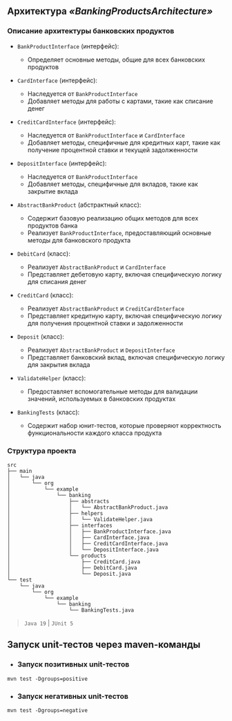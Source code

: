 ## Архитектура _«BankingProductsArchitecture»_

### Описание архитектуры банковских продуктов

- `BankProductInterface` (интерфейс):
    - Определяет основные методы, общие для всех банковских продуктов


- `CardInterface` (интерфейс):
    - Наследуется от `BankProductInterface`
    - Добавляет методы для работы с картами, такие как списание денег


- `CreditCardInterface` (интерфейс):
    - Наследуется от `BankProductInterface` и `CardInterface`
    - Добавляет методы, специфичные для кредитных карт, такие как получение процентной ставки и текущей задолженности


- `DepositInterface` (интерфейс):
    - Наследуется от `BankProductInterface`
    - Добавляет методы, специфичные для вкладов, такие как закрытие вклада


- `AbstractBankProduct` (абстрактный класс):
    - Содержит базовую реализацию общих методов для всех продуктов банка
    - Реализует `BankProductInterface`, предоставляющий основные методы для банковского продукта


- `DebitCard` (класс):
    - Реализует `AbstractBankProduct` и `CardInterface`
    - Представляет дебетовую карту, включая специфическую логику для списания денег


- `CreditCard` (класс):
    - Реализует `AbstractBankProduct` и `CreditCardInterface`
    - Представляет кредитную карту, включая специфическую логику для получения процентной ставки и задолженности


- `Deposit` (класс):
    - Реализует `AbstractBankProduct` и `DepositInterface`
    - Представляет банковский вклад, включая специфическую логику для закрытия вклада


- `ValidateHelper` (класс):
    - Предоставляет вспомогательные методы для валидации значений, используемых в банковских продуктах


- `BankingTests` (класс):
    - Содержит набор юнит-тестов, которые проверяют корректность функциональности каждого класса продукта

### Структура проекта

````
src
├── main
│   └── java
│       └── org
│           └── example
│               └── banking
│                   ├── abstracts
│                   │   └── AbstractBankProduct.java
│                   ├── helpers
│                   │   └── ValidateHelper.java
│                   ├── interfaces
│                   │   ├── BankProductInterface.java
│                   │   ├── CardInterface.java
│                   │   ├── CreditCardInterface.java
│                   │   └── DepositInterface.java
│                   └── products
│                       ├── CreditCard.java
│                       ├── DebitCard.java
│                       └── Deposit.java
└── test
    └── java
        └── org
            └── example
                └── banking
                    └── BankingTests.java
````

> `Java 19` | `JUnit 5`

## Запуск unit-тестов через maven-команды

- ### Запуск позитивных unit-тестов

```
mvn test -Dgroups=positive
```

- ### Запуск негативных unit-тестов

```
mvn test -Dgroups=negative
```
